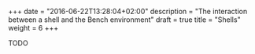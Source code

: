 +++
date = "2016-06-22T13:28:04+02:00"
description = "The interaction between a shell and the Bench environment"
draft = true
title = "Shells"
weight = 6
+++

TODO
